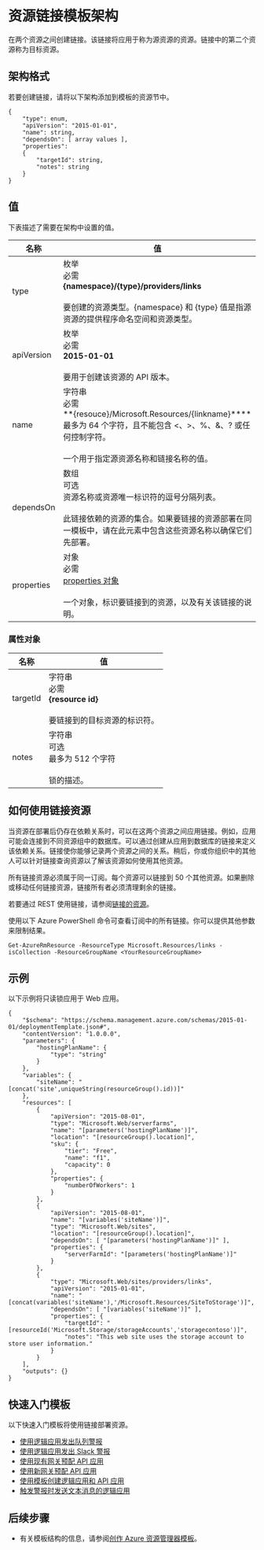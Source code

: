 <properties
   pageTitle="用于链接资源的资源管理器模板 | Azure"
   description="介绍用于通过模板在相关资源之间部署链接的资源管理器架构。"
   services="azure-resource-manager"
   documentationCenter="na"
   authors="tfitzmac"
   manager="timlt"
   editor=""/>

<tags
   ms.service="azure-resource-manager"
   ms.date="04/05/2016"
   wacn.date="05/05/2016"/>

# 资源链接模板架构

在两个资源之间创建链接。该链接将应用于称为源资源的资源。链接中的第二个资源称为目标资源。

## 架构格式

若要创建链接，请将以下架构添加到模板的资源节中。
    
    {
        "type": enum,
        "apiVersion": "2015-01-01",
        "name": string,
        "dependsOn": [ array values ],
        "properties":
        {
            "targetId": string,
            "notes": string
        }
    }



## 值

下表描述了需要在架构中设置的值。

| 名称 | 值 |
| ---- | ---- |
| type | 枚举<br />必需<br />**{namespace}/{type}/providers/links**<br /><br />要创建的资源类型。{namespace} 和 {type} 值是指源资源的提供程序命名空间和资源类型。 |
| apiVersion | 枚举<br />必需<br />**2015-01-01**<br /><br />要用于创建该资源的 API 版本。 |  
| name | 字符串<br />必需<br />**{resouce}/Microsoft.Resources/{linkname}****<br /> 最多为 64 个字符，且不能包含 <、>、%、&、? 或任何控制字符。<br /><br />一个用于指定源资源名称和链接名称的值。|
| dependsOn | 数组<br />可选<br />资源名称或资源唯一标识符的逗号分隔列表。<br /><br />此链接依赖的资源的集合。如果要链接的资源部署在同一模板中，请在此元素中包含这些资源名称以确保它们先部署。|
| properties | 对象<br />必需<br />[properties 对象](#properties)<br /><br />一个对象，标识要链接到的资源，以及有关该链接的说明。| 

<a id="properties"></a>
### 属性对象

| 名称 | 值 |
| ------- | ---- |
| targetId | 字符串<br />必需<br />**{resource id}**<br /><br />要链接到的目标资源的标识符。|
| notes | 字符串<br />可选<br />最多为 512 个字符<br /><br />锁的描述。|


## 如何使用链接资源

当资源在部署后仍存在依赖关系时，可以在这两个资源之间应用链接。例如，应用可能会连接到不同资源组中的数据库。可以通过创建从应用到数据库的链接来定义该依赖关系。链接使你能够记录两个资源之间的关系。稍后，你或你组织中的其他人可以针对链接查询资源以了解该资源如何使用其他资源。

所有链接资源必须属于同一订阅。每个资源可以链接到 50 个其他资源。如果删除或移动任何链接资源，链接所有者必须清理剩余的链接。

若要通过 REST 使用链接，请参阅[链接的资源](https://msdn.microsoft.com/zh-cn/library/azure/mt238499.aspx)。

使用以下 Azure PowerShell 命令可查看订阅中的所有链接。你可以提供其他参数来限制结果。

    Get-AzureRmResource -ResourceType Microsoft.Resources/links -isCollection -ResourceGroupName <YourResourceGroupName>

## 示例

以下示例将只读锁应用于 Web 应用。

    {
        "$schema": "https://schema.management.azure.com/schemas/2015-01-01/deploymentTemplate.json#",
        "contentVersion": "1.0.0.0",
        "parameters": {
            "hostingPlanName": {
                "type": "string"
            }
        },
        "variables": {
            "siteName": "[concat('site',uniqueString(resourceGroup().id))]"
        },
        "resources": [
            {
                "apiVersion": "2015-08-01",
                "type": "Microsoft.Web/serverfarms",
                "name": "[parameters('hostingPlanName')]",
                "location": "[resourceGroup().location]",
                "sku": {
                    "tier": "Free",
                    "name": "f1",
                    "capacity": 0
                },
                "properties": {
                    "numberOfWorkers": 1
                }
            },
            {
                "apiVersion": "2015-08-01",
                "name": "[variables('siteName')]",
                "type": "Microsoft.Web/sites",
                "location": "[resourceGroup().location]",
                "dependsOn": [ "[parameters('hostingPlanName')]" ],
                "properties": {
                    "serverFarmId": "[parameters('hostingPlanName')]"
                }
            },
            {
                "type": "Microsoft.Web/sites/providers/links",
                "apiVersion": "2015-01-01",
                "name": "[concat(variables('siteName'),'/Microsoft.Resources/SiteToStorage')]",
                "dependsOn": [ "[variables('siteName')]" ],
                "properties": {
                    "targetId": "[resourceId('Microsoft.Storage/storageAccounts','storagecontoso')]",
                    "notes": "This web site uses the storage account to store user information."
                }
    	    }
        ],
        "outputs": {}
    }

## 快速入门模板

以下快速入门模板将使用链接部署资源。

- [使用逻辑应用发出队列警报](https://github.com/Azure/azure-quickstart-templates/tree/master/201-alert-to-queue-with-logic-app)
- [使用逻辑应用发出 Slack 警报](https://github.com/Azure/azure-quickstart-templates/tree/master/201-alert-to-slack-with-logic-app)
- [使用现有网关预配 API 应用](https://github.com/Azure/azure-quickstart-templates/tree/master/201-api-app-gateway-existing)
- [使用新网关预配 API 应用](https://github.com/Azure/azure-quickstart-templates/tree/master/201-api-app-gateway-new)
- [使用模板创建逻辑应用和 API 应用](https://github.com/Azure/azure-quickstart-templates/tree/master/201-logic-app-api-app-create)
- [触发警报时发送文本消息的逻辑应用](https://github.com/Azure/azure-quickstart-templates/tree/master/201-alert-to-text-message-with-logic-app)


## 后续步骤

- 有关模板结构的信息，请参阅[创作 Azure 资源管理器模板](/documentation/articles/resource-group-authoring-templates)。

<!---HONumber=Mooncake_0425_2016-->